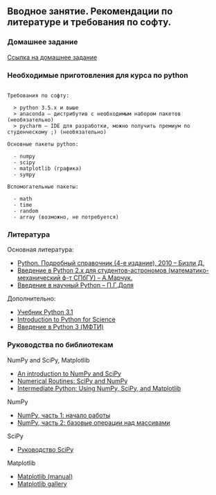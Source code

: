 ## Вводное занятие. Рекомендации по литературе и требования по софту.

### Домашнее задание

[Ссылка на домашнее задание](https://github.com/amm-vsu-2015/4y1s_python/tree/master/homeworks/hw1)

### Необходимые приготовления для курса по python

```

Требования по софту:

  > python 3.5.x и выше
  > anaconda – дистрибутив с необходимым набором пакетов (необязательно)
  > pycharm – IDE для разработки, можно получить премиум по студенческому ;) (необязательно)

Основные пакеты python:

  - numpy
  - scipy
  - matplotlib (графика)
  - sympy

Вспомогательные пакеты:

  - math
  - time
  - random
  - array (возможно, не потребуется)

```

### Литература

Основная литература:

- [Python. Подробный справочник (4-е издание), 2010 – Бизли Д.](http://prog.tversu.ru/library/Python.pdf)
- [Введение в Python 2.x для студентов-астрономов (математико-механический ф-т СПбГУ) – А.Марчук.](http://www.astro.spbu.ru/sites/default/files/pyastrotutorial.pdf)
- [Введение в научный Python – П.Г.Доля](http://geometry.karazin.ua/resources/documents/20161211134615_988a1d6a.pdf)

Дополнительно:

- [Учебник Python 3.1](https://ru.wikibooks.org/wiki/Python/Учебник_Python_3.1)
- [Introduction to Python for Science](http://www.physics.nyu.edu/pine/pymanual/html/pymanMaster.html)
- [Введение в Python 3 (МФТИ)](http://judge.mipt.ru/mipt_cs_on_python3/labs/lab2.html )

### Руководства по библиотекам

NumPy and SciPy, Matplotlib

- [An introduction to NumPy and SciPy](https://engineering.ucsb.edu/~shell/che210d/numpy.pdf)
- [Numerical Routines: SciPy and NumPy](http://www.physics.nyu.edu/pine/pymanual/html/chap9/chap9_scipy.html)
- [Intermediate Python: Using NumPy, SciPy, and Matplotlib](http://snowball.millersville.edu/~adecaria/ESCI386P/esci386-lesson19-misc.pdf)

NumPy

- [NumPy, часть 1: начало работы](https://pythonworld.ru/numpy/1.html)
- [NumPy, часть 2: базовые операции над массивами](https://pythonworld.ru/numpy/2.html)

SciPy

- [Руководство SciPy](http://san-tit.blogspot.ru/p/blog-page_3.html)

Matplotlib

- [Matplotlib (manual)](http://matplotlib.org/Matplotlib.pdf)
- [Matplotlib gallery](http://matplotlib.org/gallery)
